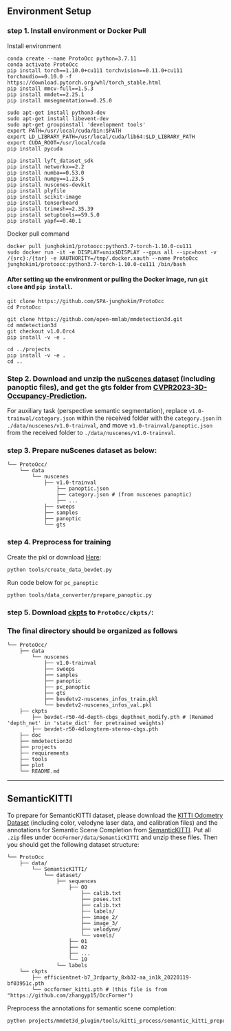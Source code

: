 ## Environment Setup
### step 1. Install environment or Docker Pull
Install environment
```
conda create --name ProtoOcc python=3.7.11
conda activate ProtoOcc
pip install torch==1.10.0+cu111 torchvision==0.11.0+cu111 torchaudio==0.10.0 -f https://download.pytorch.org/whl/torch_stable.html
pip install mmcv-full==1.5.3
pip install mmdet==2.25.1
pip install mmsegmentation==0.25.0

sudo apt-get install python3-dev 
sudo apt-get install libevent-dev
sudo apt-get groupinstall 'development tools'
export PATH=/usr/local/cuda/bin:$PATH
export LD_LIBRARY_PATH=/usr/local/cuda/lib64:$LD_LIBRARY_PATH
export CUDA_ROOT=/usr/local/cuda
pip install pycuda

pip install lyft_dataset_sdk
pip install networkx==2.2
pip install numba==0.53.0
pip install numpy==1.23.5
pip install nuscenes-devkit
pip install plyfile
pip install scikit-image
pip install tensorboard
pip install trimesh==2.35.39
pip install setuptools==59.5.0
pip install yapf==0.40.1
```
Docker pull command
```
docker pull junghokim1/protoocc:python3.7-torch-1.10.0-cu111
sudo docker run -it -e DISPLAY=unix$DISPLAY --gpus all --ipc=host -v /{src}:/{tar} -e XAUTHORITY=/tmp/.docker.xauth --name ProtoOcc junghokim1/protoocc:python3.7-torch-1.10.0-cu111 /bin/bash
```
#### After setting up the environment or pulling the Docker image, run `git clone` and `pip install`.
```
git clone https://github.com/SPA-junghokim/ProtoOcc
cd ProtoOcc

git clone https://github.com/open-mmlab/mmdetection3d.git
cd mmdetection3d
git checkout v1.0.0rc4
pip install -v -e .

cd ../projects
pip install -v -e .
cd ..
```

### Step 2. Download and unzip the [nuScenes dataset](https://www.nuscenes.org/download) (including panoptic files), and get the gts folder from [CVPR2023-3D-Occupancy-Prediction](https://github.com/CVPR2023-3D-Occupancy-Prediction/CVPR2023-3D-Occupancy-Prediction).
For auxiliary task (perspective semantic segmentation), replace `v1.0-trainval/category.json` within the received folder with the `category.json` in `./data/nuscenes/v1.0-trainval`, and move `v1.0-trainval/panoptic.json` from the received folder to `./data/nuscenes/v1.0-trainval`.

### step 3. Prepare nuScenes dataset as below:
```shell script
└── ProtoOcc/
    └── data
        └── nuscenes
            ├── v1.0-trainval
                ├── panoptic.json
                ├── category.json # (from nuscenes panoptic)
                ├── ...
            ├── sweeps 
            ├── samples
            ├── panoptic
            └── gts 
```


### step 4. Preprocess for training

Create the pkl or download [Here](https://drive.google.com/drive/folders/1aiG4wmsj4Q7cJBQ4-H1lrG8wiFIhoa-W?usp=drive_link):
```shell script
python tools/create_data_bevdet.py
```

Run code below for `pc_panoptic`
```shell script
python tools/data_converter/prepare_panoptic.py
```


### step 5. Download [ckpts](https://drive.google.com/drive/folders/1e459AGnjwtatnakv2kyOR2beweJTk03e?usp=sharing) to `ProtoOcc/ckpts/`:

### The final directory should be organized as follows 
```shell script
└── ProtoOcc/
    ├── data
        └── nuscenes
            ├── v1.0-trainval 
            ├── sweeps  
            ├── samples
            ├── panoptic
            ├── pc_panoptic
            ├── gts 
            ├── bevdetv2-nuscenes_infos_train.pkl 
            └── bevdetv2-nuscenes_infos_val.pkl
    ├── ckpts
        ├── bevdet-r50-4d-depth-cbgs_depthnet_modify.pth # (Renamed 'depth_net' in 'state_dict' for pretrained weights)
        ├── bevdet-r50-4dlongterm-stereo-cbgs.pth
    ├── doc
    ├── mmdetection3d 
    ├── projects
    ├── requirements
    ├── tools
    ├── plot
    └── README.md
```

---
## SemanticKITTI

To prepare for SemanticKITTI dataset, please download the [KITTI Odometry Dataset](https://www.cvlibs.net/datasets/kitti/eval_odometry.php) (including color, velodyne laser data, and calibration files) and the annotations for Semantic Scene Completion from [SemanticKITTI](http://www.semantic-kitti.org/dataset.html#download). Put all `.zip` files under `OccFormer/data/SemanticKITTI` and unzip these files. Then you should get the following dataset structure:
```shell script
└── ProtoOcc
    ├── data/
        └── SemanticKITTI/
            └── dataset/
                ├── sequences
                    ├── 00
                        ├── calib.txt
                        ├── poses.txt
                        ├── calib.txt
                        ├── labels/
                        ├── image_2/
                        ├── image_3/
                        ├── velodyne/
                        └── voxels/
                    ├── 01
                    ├── 02
                    ├── ...
                    └── 10
                └── labels
    └── ckpts
        ├── efficientnet-b7_3rdparty_8xb32-aa_in1k_20220119-bf03951c.pth
        └── occformer_kitti.pth # (this file is from "https://github.com/zhangyp15/OccFormer")
```

Preprocess the annotations for semantic scene completion:
```bash
python projects/mmdet3d_plugin/tools/kitti_process/semantic_kitti_preprocess.py --kitti_root data/SemanticKITTI --kitti_preprocess_root data/SemanticKITTI --data_info_path projects/mmdet3d_plugin/tools/kitti_process/semantic-kitti.yaml
```
